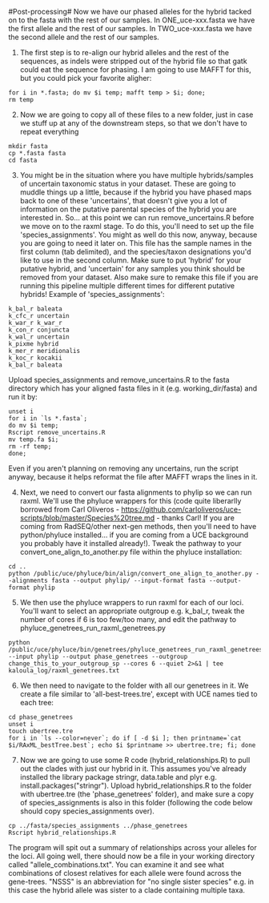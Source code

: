 #Post-processing#
Now we have our phased alleles for the hybrid tacked on to the fasta with the rest of our samples. In ONE_uce-xxx.fasta we have the first allele and the rest of our samples. In TWO_uce-xxx.fasta we have the second allele and the rest of our samples.

1) The first step is to  re-align our hybrid alleles and the rest of the sequences, as indels were stripped out of the hybrid file so that gatk could eat the sequence for phasing. I am going to use MAFFT for this, but you could pick your favorite aligher:
```
for i in *.fasta; do mv $i temp; mafft temp > $i; done;
rm temp
```

2) Now we are going to copy all of these files to a new folder, just in case we stuff up at any of the downstream steps, so that we don't have to repeat everything
```
mkdir fasta
cp *.fasta fasta
cd fasta
```

3) You might be in the situation where you have multiple hybrids/samples of uncertain taxonomic status in your dataset. These are going to muddle things up a little, because if the hybrid you have phased maps back to one of these 'uncertains', that doesn't give you a lot of information on the putative parental species of the hybrid you are interested in. So... at this point we can run remove_uncertains.R before we move on to the raxml stage. To do this, you'll need to set up the file 'species_assignments'. You might as well do this now, anyway, because you are going to need it later on. This file has the sample names in the first column (tab delimited), and the species/taxon designations you'd like to use in the second column. Make sure to put 'hybrid' for your putative hybrid, and 'uncertain' for any samples you think should be removed from your dataset. Also make sure to remake this file if you are running this pipeline multiple different times for different putative hybrids! Example of 'species_assignments':
```
k_bal_r baleata
k_cfc_r uncertain
k_war_r k_war_r
k_con_r conjuncta
k_wal_r uncertain
k_pixme hybrid
k_mer_r meridionalis
k_koc_r kocakii
k_bal_r baleata
```

Upload species_assignments and remove_uncertains.R to the fasta directory which has your aligned fasta files in it (e.g. working_dir/fasta) and run it by:
```
unset i
for i in `ls *.fasta`;
do mv $i temp;
Rscript remove_uncertains.R
mv temp.fa $i;
rm -rf temp;
done;
```

Even if you aren't planning on removing any uncertains, run the script anyway, because it helps reformat the file after MAFFT wraps the lines in it.

4) Next, we need to convert our fasta alignments to phylip so we can run raxml. We'll use the phyluce wrappers for this (code quite liberarlly borrowed from Carl Oliveros - https://github.com/carloliveros/uce-scripts/blob/master/Species%20tree.md - thanks Carl! If you are coming from RadSEQ/other next-gen methods, then you'll need to have python/phyluce installed... if you are coming from a UCE background you probably have it installed already!). Tweak the pathway to your convert_one_align_to_another.py file within the phyluce installation:

```
cd ..
python /public/uce/phyluce/bin/align/convert_one_align_to_another.py --alignments fasta --output phylip/ --input-format fasta --output-format phylip
```

5) We then use the phyluce wrappers to run raxml for each of our loci. You'll want to select an appropriate outgroup e.g. k_bal_r, tweak the number of cores if 6 is too few/too many, and edit the pathway to phyluce_genetrees_run_raxml_genetrees.py
```
python /public/uce/phyluce/bin/genetrees/phyluce_genetrees_run_raxml_genetrees.py --input phylip --output phase_genetrees --outgroup change_this_to_your_outgroup_sp --cores 6 --quiet 2>&1 | tee kaloula_log/raxml_genetrees.txt

```

6) We then need to navigate to the folder with all our genetrees in it. We create a file similar to 'all-best-trees.tre', except with UCE names tied to each tree:
```
cd phase_genetrees
unset i
touch ubertree.tre
for i in `ls --color=never`; do if [ -d $i ]; then printname=`cat $i/RAxML_bestTree.best`; echo $i $printname >> ubertree.tre; fi; done 
```

7) Now we are going to use some R code (hybrid_relationships.R) to pull out the clades with just our hybrid in it. This assumes you've already installed the library package stringr, data.table and plyr e.g. install.packages("stringr"). Upload hybrid_relationships.R to the folder with ubertree.tre (the 'phase_genetrees' folder), and make sure a copy of species_assignments is also in this folder (following the code below should copy species_assignments over).

```
cp ../fasta/species_assignments ../phase_genetrees
Rscript hybrid_relationships.R
```

The program will spit out a summary of relationships across your alleles for the loci. All going well, there should now be a file in your working directory called "allele_combinations.txt". You can examine it and see what combinations of closest relatives for each allele were found across the gene-trees. "NSSS" is an abbreviation for "no single sister species" e.g. in this case the hybrid allele was sister to a clade containing multiple taxa.

